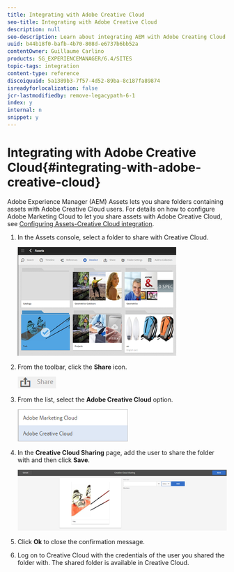 ```yaml
---
title: Integrating with Adobe Creative Cloud
seo-title: Integrating with Adobe Creative Cloud
description: null
seo-description: Learn about integrating AEM with Adobe Creating Cloud.
uuid: b44b18f0-bafb-4b70-808d-e6737b6bb52a
contentOwner: Guillaume Carlino
products: SG_EXPERIENCEMANAGER/6.4/SITES
topic-tags: integration
content-type: reference
discoiquuid: 5a1389b3-7f57-4d52-89ba-8c187fa89874
isreadyforlocalization: false
jcr-lastmodifiedby: remove-legacypath-6-1
index: y
internal: n
snippet: y
---
```


# Integrating with Adobe Creative Cloud{#integrating-with-adobe-creative-cloud}

Adobe Experience Manager (AEM) Assets lets you share folders containing assets with Adobe Creative Cloud users. For details on how to configure Adobe Marketing Cloud to let you share assets with Adobe Creative Cloud, see [Configuring Assets-Creative Cloud integration](../../administering/using/configure-assets-cc-integration.md).

1. In the Assets console, select a folder to share with Creative Cloud.

   ![](assets/chlimage_1-19.png)

1. From the toolbar, click the **Share** icon.

   ![](assets/chlimage_1-20.png)

1. From the list, select the **Adobe Creative Cloud** option.

   ![](assets/chlimage_1-21.png)

1. In the **Creative Cloud Sharing** page, add the user to share the folder with and then click **Save**.

   ![](assets/chlimage_1-22.png)

1. Click **Ok** to close the confirmation message.
1. Log on to Creative Cloud with the credentials of the user you shared the folder with. The shared folder is available in Creative Cloud.

